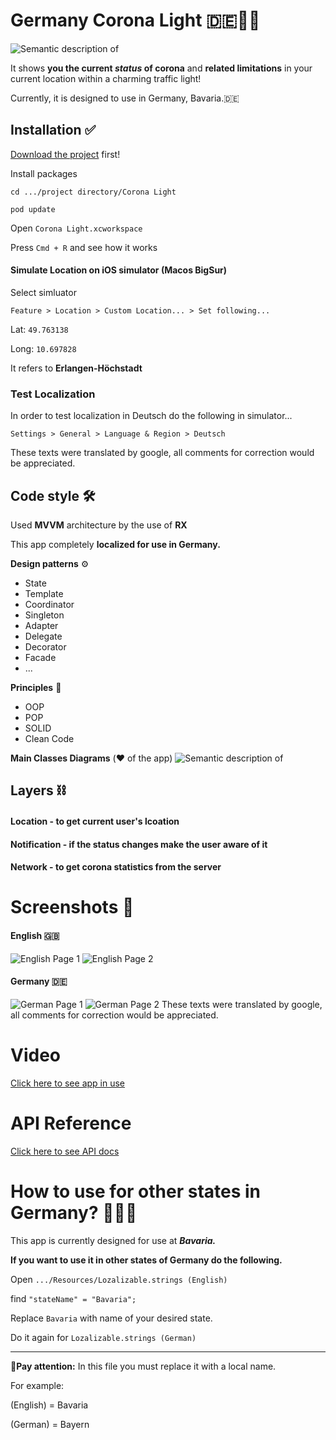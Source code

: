 # Germany Corona Light 🇩🇪🚦🦠

![Semantic description of ](https://s17.picofile.com/file/8417404718/banner.jpg "Diagrams")

It shows **you the current *status* of corona** and **related limitations** in your current location within a charming traffic light!


Currently, it is designed to use in Germany, Bavaria.🇩🇪


## Installation ✅


[Download the project](https://github.com/mamadfrhi/Germany-Corona-Light/archive/main.zip) first!


 Install packages
 
```
cd .../project directory/Corona Light

pod update
```


Open ```Corona Light.xcworkspace```


Press ```Cmd + R``` and see how it works



#### Simulate Location on iOS simulator (Macos BigSur)


Select simluator


```Feature > Location > Custom Location... > Set following...```


Lat: ```49.763138```


Long: ```10.697828```


It refers to **Erlangen-Höchstadt**


### Test Localization


In order to test localization in Deutsch do the following in simulator...


```Settings > General > Language & Region > Deutsch```


These texts were translated by google, all comments for correction would be appreciated.

## Code style 🛠


Used **MVVM** architecture by the use of **RX**

This app completely **localized for use in Germany.**


**Design patterns** ⚙️
- State
- Template
- Coordinator
- Singleton
- Adapter
- Delegate
- Decorator
- Facade
- ...


**Principles** 💎
- OOP
- POP
- SOLID
- Clean Code



**Main Classes Diagrams** (❤️ of the app)
![Semantic description of ](https://s17.picofile.com/file/8417382568/Corona_Status.jpeg "Diagrams")


## Layers ⛓
#### Location - to get current user's lcoation
#### Notification - if the status changes make the user aware of it
#### Network - to get corona statistics from the server



# Screenshots 📱


#### English 🇬🇧


![English Page 1](https://s17.picofile.com/file/8417399450/1.png) ![English Page 2](https://s16.picofile.com/file/8417399476/2.png)


#### Germany 🇩🇪


![German Page 1](https://s16.picofile.com/file/8417399634/1.png) ![German Page 2](https://s16.picofile.com/file/8417399692/2.png)
These texts were translated by google, all comments for correction would be appreciated.


# Video


[Click here to see app in use](https://youtu.be/jXjny-TFchc)


# API Reference


[Click here to see API docs](https://npgeo-corona-npgeo-de.hub.arcgis.com/datasets/917fc37a709542548cc3be077a786c17_0)


# How to use for other states in Germany? 🔁🇩🇪


This app is currently designed for use at ***Bavaria.***

**If you want to use it in other states of Germany do the following.**

Open ```.../Resources/Lozalizable.strings (English)```

find ```"stateName" = "Bavaria";```

Replace ```Bavaria``` with name of your desired state.


Do it again for ```Lozalizable.strings (German)```

---

🚧**Pay attention:** In this file you must replace it with a local name.

For example:

(English) = Bavaria

(German) = Bayern




